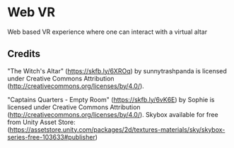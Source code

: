 # Web VR
Web based VR experience where one can interact with a virtual altar

## Credits
"The Witch's Altar" (https://skfb.ly/6XROq) by sunnytrashpanda is licensed under Creative Commons Attribution (http://creativecommons.org/licenses/by/4.0/).

"Captains Quarters - Empty Room" (https://skfb.ly/6vK6E) by Sophie is licensed under Creative Commons Attribution (http://creativecommons.org/licenses/by/4.0/).
Skybox available for free from Unity Asset Store: (https://assetstore.unity.com/packages/2d/textures-materials/sky/skybox-series-free-103633#publisher)
